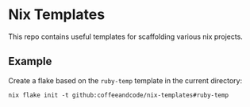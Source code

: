 # Nix Templates

This repo contains useful templates for scaffolding various nix projects.

## Example

Create a flake based on the `ruby-temp` template in the current directory:

```
nix flake init -t github:coffeeandcode/nix-templates#ruby-temp
```
